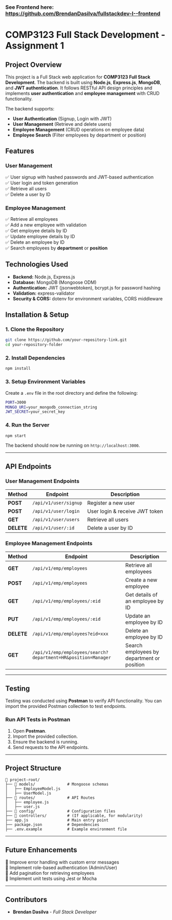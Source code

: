 ### See Frontend here: https://github.com/BrendanDasilva/fullstackdev-I--frontend


# **COMP3123 Full Stack Development - Assignment 1**

## **Project Overview**

This project is a Full Stack web application for **COMP3123 Full Stack Development**. The backend is built using **Node.js**, **Express.js**, **MongoDB**, and **JWT authentication**. It follows RESTful API design principles and implements **user authentication** and **employee management** with CRUD functionality.

The backend supports:

- **User Authentication** (Signup, Login with JWT)
- **User Management** (Retrieve and delete users)
- **Employee Management** (CRUD operations on employee data)
- **Employee Search** (Filter employees by department or position)

## **Features**

### **User Management**

✅ User signup with hashed passwords and JWT-based authentication\
✅ User login and token generation\
✅ Retrieve all users\
✅ Delete a user by ID

### **Employee Management**

✅ Retrieve all employees\
✅ Add a new employee with validation\
✅ Get employee details by ID\
✅ Update employee details by ID\
✅ Delete an employee by ID\
✅ Search employees by **department** or **position**

## **Technologies Used**

- **Backend:** Node.js, Express.js
- **Database:** MongoDB (Mongoose ODM)
- **Authentication:** JWT (jsonwebtoken), bcrypt.js for password hashing
- **Validation:** express-validator
- **Security & CORS:** dotenv for environment variables, CORS middleware

## **Installation & Setup**

### **1. Clone the Repository**

```sh
git clone https://github.com/your-repository-link.git
cd your-repository-folder
```

### **2. Install Dependencies**

```sh
npm install
```

### **3. Setup Environment Variables**

Create a `.env` file in the root directory and define the following:

```sh
PORT=3000
MONGO_URI=your_mongodb_connection_string
JWT_SECRET=your_secret_key
```

### **4. Run the Server**

```sh
npm start
```

The backend should now be running on `http://localhost:3000`.

---

## **API Endpoints**

### **User Management Endpoints**

| Method     | Endpoint              | Description                    |
| ---------- | --------------------- | ------------------------------ |
| **POST**   | `/api/v1/user/signup` | Register a new user            |
| **POST**   | `/api/v1/user/login`  | User login & receive JWT token |
| **GET**    | `/api/v1/user/users`  | Retrieve all users             |
| **DELETE** | `/api/v1/user/:id`    | Delete a user by ID            |

### **Employee Management Endpoints**

| Method     | Endpoint                                                      | Description                                |
| ---------- | ------------------------------------------------------------- | ------------------------------------------ |
| **GET**    | `/api/v1/emp/employees`                                       | Retrieve all employees                     |
| **POST**   | `/api/v1/emp/employees`                                       | Create a new employee                      |
| **GET**    | `/api/v1/emp/employees/:eid`                                  | Get details of an employee by ID           |
| **PUT**    | `/api/v1/emp/employees/:eid`                                  | Update an employee by ID                   |
| **DELETE** | `/api/v1/emp/employees?eid=xxx`                               | Delete an employee by ID                   |
| **GET**    | `/api/v1/emp/employees/search?department=HR&position=Manager` | Search employees by department or position |

---

## **Testing**

Testing was conducted using **Postman** to verify API functionality. You can import the provided Postman collection to test endpoints.

### **Run API Tests in Postman**

1. Open **Postman**.
2. Import the provided collection.
3. Ensure the backend is running.
4. Send requests to the API endpoints.

---

## **Project Structure**

```
📂 project-root/
├── 📂 models/              # Mongoose schemas
│   ├── EmployeeModel.js
│   ├── UserModel.js
├── 📂 routes/              # API Routes
│   ├── employee.js
│   ├── user.js
├── 📂 config/              # Configuration files
├── 📂 controllers/         # (If applicable, for modularity)
├── app.js                 # Main entry point
├── package.json           # Dependencies
├── .env.example           # Example environment file
```

---

## **Future Enhancements**

🔹 Improve error handling with custom error messages\
🔹 Implement role-based authentication (Admin/User)\
🔹 Add pagination for retrieving employees\
🔹 Implement unit tests using Jest or Mocha

---

## **Contributors**

- **Brendan Dasilva** - _Full Stack Developer_
